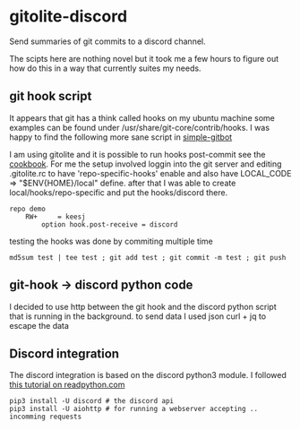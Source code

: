 # gitolite-discord

Send summaries of git commits to a discord channel.

The scipts here are nothing novel but it took me a few hours to figure out how do this in a way that currently suites my needs. 




## git hook script

It appears that git has a think called hooks on my ubuntu machine some examples can be found under /usr/share/git-core/contrib/hooks. I was happy to find the following more sane script in [simple-gitbot](https://github.com/ehamberg/simple-gitbot) 

I am using gitolite and it is possible to run hooks post-commit see the [cookbook](https://gitolite.com/gitolite/cookbook). For me the setup involved loggin into the git server and editing .gitolite.rc to have 'repo-specific-hooks' enable and also have LOCAL_CODE                =>  "$ENV{HOME}/local" define. after that I was able to create local/hooks/repo-specific and put the hooks/discord there.

```
repo demo
    RW+     = keesj
        option hook.post-receive = discord
```

testing the hooks was done by commiting multiple time 


```
md5sum test | tee test ; git add test ; git commit -m test ; git push

```

## git-hook -> discord python code

I decided to use http between the git hook and the discord python script that is running in the background. to send data I used json curl + jq to escape the data


## Discord integration

The discord integration is based on the discord python3 module. I followed [this tutorial on readpython.com](https://realpython.com/how-to-make-a-discord-bot-python/) 

```
pip3 install -U discord # the discord api
pip3 install -U aiohttp # for running a webserver accepting .. incomming requests
```